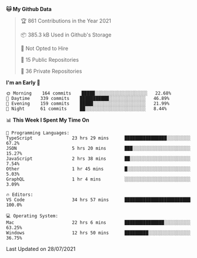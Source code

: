 <!--START_SECTION:waka-->
**🐱 My Github Data** 

> 🏆 861 Contributions in the Year 2021
 > 
> 📦 385.3 kB Used in Github's Storage 
 > 
> 🚫 Not Opted to Hire
 > 
> 📜 15 Public Repositories 
 > 
> 🔑 36 Private Repositories  
 > 
**I'm an Early 🐤** 

```text
🌞 Morning    164 commits    █████░░░░░░░░░░░░░░░░░░░░   22.68% 
🌆 Daytime    339 commits    ███████████░░░░░░░░░░░░░░   46.89% 
🌃 Evening    159 commits    █████░░░░░░░░░░░░░░░░░░░░   21.99% 
🌙 Night      61 commits     ██░░░░░░░░░░░░░░░░░░░░░░░   8.44%

```


📊 **This Week I Spent My Time On** 

```text
💬 Programming Languages: 
TypeScript               23 hrs 29 mins      ████████████████░░░░░░░░░   67.2% 
JSON                     5 hrs 20 mins       ███░░░░░░░░░░░░░░░░░░░░░░   15.27% 
JavaScript               2 hrs 38 mins       ██░░░░░░░░░░░░░░░░░░░░░░░   7.54% 
Other                    1 hr 45 mins        █░░░░░░░░░░░░░░░░░░░░░░░░   5.03% 
GraphQL                  1 hr 4 mins         ░░░░░░░░░░░░░░░░░░░░░░░░░   3.09%

🔥 Editors: 
VS Code                  34 hrs 57 mins      █████████████████████████   100.0%

💻 Operating System: 
Mac                      22 hrs 6 mins       ███████████████░░░░░░░░░░   63.25% 
Windows                  12 hrs 50 mins      █████████░░░░░░░░░░░░░░░░   36.75%

```


 Last Updated on 28/07/2021
<!--END_SECTION:waka-->

